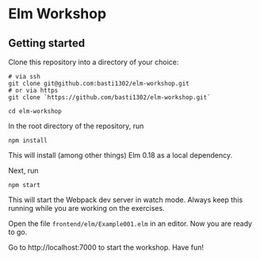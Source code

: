 Elm Workshop
============

Getting started
---------------

Clone this repository into a directory of your choice:

```
# via ssh
git clone git@github.com:basti1302/elm-workshop.git
# or via https
git clone `https://github.com/basti1302/elm-workshop.git`

cd elm-workshop
```

In the root directory of the repository, run
```
npm install
```

This will install (among other things) Elm 0.18 as a local dependency.

Next, run

```
npm start
```

This will start the Webpack dev server in watch mode. Always keep this running while you are working on the exercises.

Open the file `frontend/elm/Example001.elm` in an editor. Now you are ready to go.

Go to http://localhost:7000 to start the workshop. Have fun!

